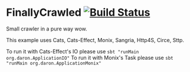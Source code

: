 # FinallyCrawled [![Build Status](https://travis-ci.org/daron666/FinallyCrawled.svg?branch=master)](https://travis-ci.org/daron666/FinallyCrawled)
Small crawler in a pure way wow.

This example uses Cats, Cats-Effect, Monix, Sangria, Http4S, Circe, Sttp.

To run it with Cats-Effect's IO please use `sbt "runMain org.daron.ApplicationIO"`
To run it with Monix's Task please use `sbt "runMain org.daron.ApplicationMonix"`
